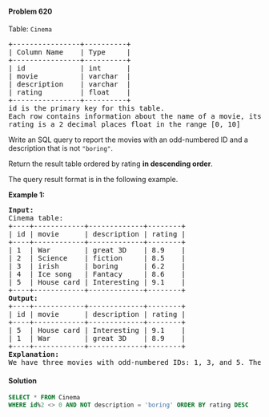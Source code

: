 #### Problem 620

Table: `Cinema`

<pre>
+----------------+----------+
| Column Name    | Type     |
+----------------+----------+
| id             | int      |
| movie          | varchar  |
| description    | varchar  |
| rating         | float    |
+----------------+----------+
id is the primary key for this table.
Each row contains information about the name of a movie, its genre, and its rating.
rating is a 2 decimal places float in the range [0, 10]
</pre>

Write an SQL query to report the movies with an odd-numbered ID and a description that is not `"boring"`.

Return the result table ordered by rating **in descending order**.

The query result format is in the following example.

**Example 1:**

<pre>
<b>Input:</b>
Cinema table:
+----+------------+-------------+--------+
| id | movie      | description | rating |
+----+------------+-------------+--------+
| 1  | War        | great 3D    | 8.9    |
| 2  | Science    | fiction     | 8.5    |
| 3  | irish      | boring      | 6.2    |
| 4  | Ice song   | Fantacy     | 8.6    |
| 5  | House card | Interesting | 9.1    |
+----+------------+-------------+--------+
<b>Output:</b>
+----+------------+-------------+--------+
| id | movie      | description | rating |
+----+------------+-------------+--------+
| 5  | House card | Interesting | 9.1    |
| 1  | War        | great 3D    | 8.9    |
+----+------------+-------------+--------+
<b>Explanation:</b>
We have three movies with odd-numbered IDs: 1, 3, and 5. The movie with ID = 3 is boring so we do not include it in the answer.
</pre>

#### Solution

```sql
SELECT * FROM Cinema 
WHERE id%2 <> 0 AND NOT description = 'boring' ORDER BY rating DESC
```